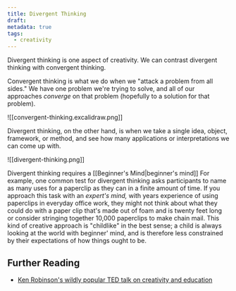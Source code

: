 ```yaml
---
title: Divergent Thinking
draft: 
metadata: true
tags:
  - creativity
---
```

Divergent thinking is one aspect of creativity. We can contrast divergent thinking with convergent thinking. 

Convergent thinking is what we do when we "attack a problem from all sides." We have one problem we're trying to solve, and all of our approaches *converge* on that problem (hopefully to a solution for that problem). 

![[convergent-thinking.excalidraw.png]]

Divergent thinking, on the other hand, is when we take a single idea, object, framework, or method, and see how many applications or interpretations we can come up with. 

![[divergent-thinking.png]]

Divergent thinking requires a [[Beginner's Mind|beginner's mind]] For example, one common test for divergent thinking asks participants to name as many uses for a paperclip as they can in a finite amount of time. If you approach this task with an *expert's mind,* with years experience of using paperclips in everyday office work, they might not think about what they could do with a paper clip that's made out of foam and is twenty feet long or consider stringing together 10,000 paperclips to make chain mail. This kind of creative approach is "childlike" in the best sense; a child is always looking at the world with beginner' mind, and is therefore less constrained by their expectations of how things ought to be. 

## Further Reading
- [Ken Robinson's wildly popular TED talk on creativity and education](https://www.ted.com/talks/sir_ken_robinson_do_schools_kill_creativity?subtitle=en)

